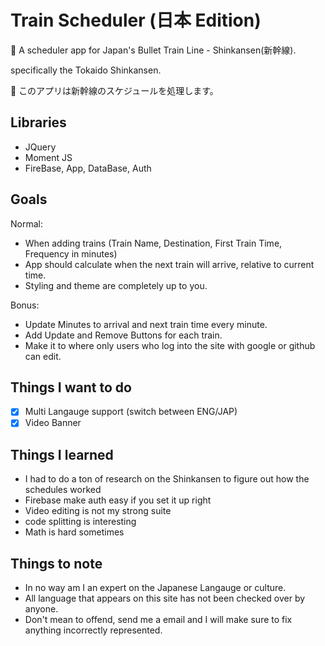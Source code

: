 # Train Scheduler (日本 Edition)

:bullettrain_side: A scheduler app for Japan's Bullet Train Line - Shinkansen(新幹線). 

specifically the Tokaido Shinkansen.

:bullettrain_side: このアプリは新幹線のスケジュールを処理します。

## Libraries

- JQuery
- Moment JS
- FireBase, App, DataBase, Auth

## Goals

Normal: 

- When adding trains (Train Name, Destination, First Train Time, Frequency in minutes)
- App should calculate when the next train will arrive, relative to current time.
- Styling and theme are completely up to you. 

Bonus:

- Update Minutes to arrival and next train time every minute.
- Add Update and Remove Buttons for each train. 
- Make it to where only users who log into the site with google or github can edit.

## Things I want to do

- [x] Multi Langauge support (switch between ENG/JAP) 
- [x] Video Banner 

## Things I learned

- I had to do a ton of research on the Shinkansen to figure out how the schedules worked
- Firebase make auth easy if you set it up right
- Video editing is not my strong suite
- code splitting is interesting
- Math is hard sometimes

## Things to note

- In no way am I an expert on the Japanese Langauge or culture.
- All language that appears on this site has not been checked over by anyone.
- Don't mean to offend, send me a email and I will make sure to fix anything incorrectly represented.

